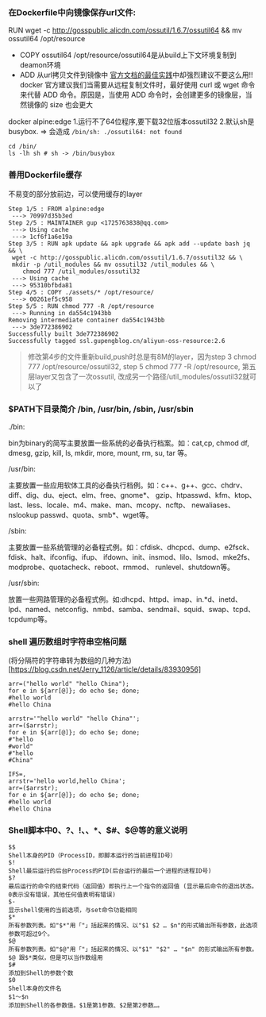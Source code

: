 ### 在Dockerfile中向镜像保存url文件:  
RUN wget -c http://gosspublic.alicdn.com/ossutil/1.6.7/ossutil64 && mv ossutil64 /opt/resource  

* COPY ossutil64 /opt/resource/ossutil64是从build上下文环境复制到deamon环境  
* ADD 从url拷贝文件到镜像中 [官方文档的最佳实践](https://docs.docker.com/develop/develop-images/dockerfile_best-practices/#add-or-copy)中却强烈建议不要这么用!!
docker 官方建议我们当需要从远程复制文件时，最好使用 curl 或 wget 命令来代替 ADD 命令。原因是，当使用 ADD 命令时，会创建更多的镜像层，当然镜像的 size 也会更大

docker alpine:edge 1.运行不了64位程序,要下载32位版本ossutil32 2.默认sh是busybox. => 会造成 `/bin/sh: ./ossutil64: not found`
```
cd /bin/
ls -lh sh # sh -> /bin/busybox
```

### 善用Dockerfile缓存
不易变的部分放前边，可以使用缓存的layer
```
Step 1/5 : FROM alpine:edge
 ---> 70997d35b3ed
Step 2/5 : MAINTAINER gup <1725763838@qq.com>
 ---> Using cache
 ---> 1cf6f1a6e19a
Step 3/5 : RUN apk update && apk upgrade && apk add --update bash jq && \
 wget -c http://gosspublic.alicdn.com/ossutil/1.6.7/ossutil32 && \
 mkdir -p /util_modules && mv ossutil32 /util_modules && \
	chmod 777 /util_modules/ossutil32
 ---> Using cache
 ---> 95310bfbda81
Step 4/5 : COPY ./assets/* /opt/resource/
 ---> 00261ef5c958
Step 5/5 : RUN chmod 777 -R /opt/resource
 ---> Running in da554c1943bb
Removing intermediate container da554c1943bb
 ---> 3de772386902
Successfully built 3de772386902
Successfully tagged ssl.gupengblog.cn/aliyun-oss-resource:2.6
```
> 修改第4步的文件重新build,push时总是有8M的layer，因为step 3 chmod 777 /opt/resource/ossutil32, step 5 chmod 777 -R /opt/resource, 第五层layer又包含了一次ossutil,
改成另一个路径/util_modules/ossutil32就可以了

### $PATH下目录简介 /bin, /usr/bin, /sbin, /usr/sbin
./bin:

bin为binary的简写主要放置一些系统的必备执行档案。如：cat,cp, chmod df, dmesg, gzip, kill, ls, mkdir, more, mount, rm, su, tar 等。

/usr/bin:

主要放置一些应用软体工具的必备执行档例。如：c++、g++、gcc、chdrv、diff、dig、du、eject、elm、free、gnome*、 gzip、htpasswd、kfm、ktop、last、less、locale、m4、make、man、mcopy、ncftp、 newaliases、nslookup passwd、quota、smb*、wget等。 

/sbin:

主要放置一些系统管理的必备程式例。如：cfdisk、dhcpcd、dump、e2fsck、fdisk、halt、ifconfig、ifup、 ifdown、init、insmod、lilo、lsmod、mke2fs、modprobe、quotacheck、reboot、rmmod、 runlevel、shutdown等。 

/usr/sbin:

放置一些网路管理的必备程式例。如:dhcpd、httpd、imap、in.*d、inetd、lpd、named、netconfig、nmbd、samba、sendmail、squid、swap、tcpd、tcpdump等。

### shell 遍历数组时字符串空格问题
(将分隔符的字符串转为数组的几种方法)[https://blog.csdn.net/Jerry_1126/article/details/83930956]
```shell
arr=("hello world" "hello China");
for e in ${arr[@]}; do echo $e; done;
#hello world
#hello China
```
```shell
arrstr='"hello world" "hello China"';
arr=($arrstr);
for e in ${arr[@]}; do echo $e; done;
#"hello
#world"
#"hello
#China"
```
```shell
IFS=,
arrstr='hello world,hello China';
arr=($arrstr);
for e in ${arr[@]}; do echo $e; done;
#hello world
#hello China
```

### Shell脚本中$0、$?、$!、$$、$*、$#、$@等的意义说明
```shell
$$
Shell本身的PID（ProcessID，即脚本运行的当前进程ID号）
$!
Shell最后运行的后台Process的PID(后台运行的最后一个进程的进程ID号)
$?
最后运行的命令的结束代码（返回值）即执行上一个指令的返回值 (显示最后命令的退出状态。0表示没有错误，其他任何值表明有错误)
$-
显示shell使用的当前选项，与set命令功能相同
$*
所有参数列表。如"$*"用「"」括起来的情况、以"$1 $2 … $n"的形式输出所有参数，此选项参数可超过9个。
$@
所有参数列表。如"$@"用「"」括起来的情况、以"$1" "$2" … "$n" 的形式输出所有参数。
$@ 跟$*类似，但是可以当作数组用
$#
添加到Shell的参数个数
$0
Shell本身的文件名
$1～$n
添加到Shell的各参数值。$1是第1参数、$2是第2参数…。
```
